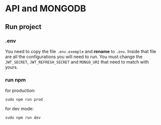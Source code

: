 # API and MONGODB

## Run project

### .env

You need to copy the file `.env.exemple` and **rename** to `.env`.
Inside that file are all the configurations you will need to run.
You must change the `JWT_SECRET`, `JWT_REFRESH_SECRET` and `MONGO_URI` that need to match with yours.

### run npm

for production:
```
sudo npm run prod
```

for dev mode:
```
sudo npm run dev
```